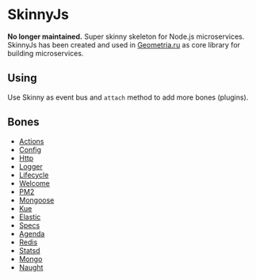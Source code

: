 # SkinnyJs

**No longer maintained.**
Super skinny skeleton for Node.js microservices.
SkinnyJs has been created and used in [Geometria.ru](https://geometria.ru) as core library for building microservices.

## Using

Use Skinny as event bus and `attach` method to add more bones (plugins).

## Bones

- [Actions](https://github.com/skinnyjs/skinny-bone-actions)
- [Config](https://github.com/skinnyjs/skinny-bone-config)
- [Http](https://github.com/skinnyjs/skinny-bone-actions-http)
- [Logger](https://github.com/skinnyjs/skinny-bone-logger)
- [Lifecycle](https://github.com/skinnyjs/skinny-bone-lifecycle)
- [Welcome](https://github.com/skinnyjs/skinny-bone-welcome)
- [PM2](https://github.com/skinnyjs/skinny-bone-pm2)
- [Mongoose](https://github.com/skinnyjs/skinny-bone-mongoose)
- [Kue](https://github.com/skinnyjs/skinny-bone-kue)
- [Elastic](https://github.com/skinnyjs/skinny-bone-elastic)
- [Specs](https://github.com/skinnyjs/skinny-bone-specs)
- [Agenda](https://github.com/skinnyjs/skinny-bone-agenda)
- [Redis](https://github.com/skinnyjs/skinny-bone-redis)
- [Statsd](https://github.com/skinnyjs/skinny-bone-statsd)
- [Mongo](https://github.com/skinnyjs/skinny-bone-mongo)
- [Naught](https://github.com/skinnyjs/skinny-bone-naught)
